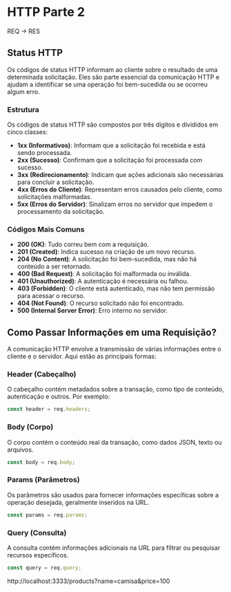 # HTTP Parte 2
REQ -> RES
## Status HTTP

Os códigos de status HTTP informam ao cliente sobre o resultado de uma determinada solicitação. Eles são parte essencial da comunicação HTTP e ajudam a identificar se uma operação foi bem-sucedida ou se ocorreu algum erro.

### Estrutura

Os códigos de status HTTP são compostos por três dígitos e divididos em cinco classes:

- **1xx (Informativos)**: Informam que a solicitação foi recebida e está sendo processada.
- **2xx (Sucesso)**: Confirmam que a solicitação foi processada com sucesso.
- **3xx (Redirecionamento)**: Indicam que ações adicionais são necessárias para concluir a solicitação.
- **4xx (Erros do Cliente)**: Representam erros causados pelo cliente, como solicitações malformadas.
- **5xx (Erros do Servidor)**: Sinalizam erros no servidor que impedem o processamento da solicitação.

### Códigos Mais Comuns

- **200 (OK)**: Tudo correu bem com a requisição.
- **201 (Created)**: Indica sucesso na criação de um novo recurso.
- **204 (No Content)**: A solicitação foi bem-sucedida, mas não há conteúdo a ser retornado.
- **400 (Bad Request)**: A solicitação foi malformada ou inválida.
- **401 (Unauthorized)**: A autenticação é necessária ou falhou.
- **403 (Forbidden)**: O cliente está autenticado, mas não tem permissão para acessar o recurso.
- **404 (Not Found)**: O recurso solicitado não foi encontrado.
- **500 (Internal Server Error)**: Erro interno no servidor.

## Como Passar Informações em uma Requisição?

A comunicação HTTP envolve a transmissão de várias informações entre o cliente e o servidor. Aqui estão as principais formas:

### Header (Cabeçalho)

O cabeçalho contém metadados sobre a transação, como tipo de conteúdo, autenticação e outros. Por exemplo:

```javascript
const header = req.headers;
```

### Body (Corpo)

O corpo contém o conteúdo real da transação, como dados JSON, texto ou arquivos.

```javascript
const body = req.body;
```

### Params (Parâmetros)

Os parâmetros são usados para fornecer informações específicas sobre a operação desejada, geralmente inseridos na URL.

```javascript
const params = req.params;
```

### Query (Consulta)

A consulta contém informações adicionais na URL para filtrar ou pesquisar recursos específicos.

```javascript
const query = req.query;
```

http://localhost:3333/products?name=camisa&price=100
